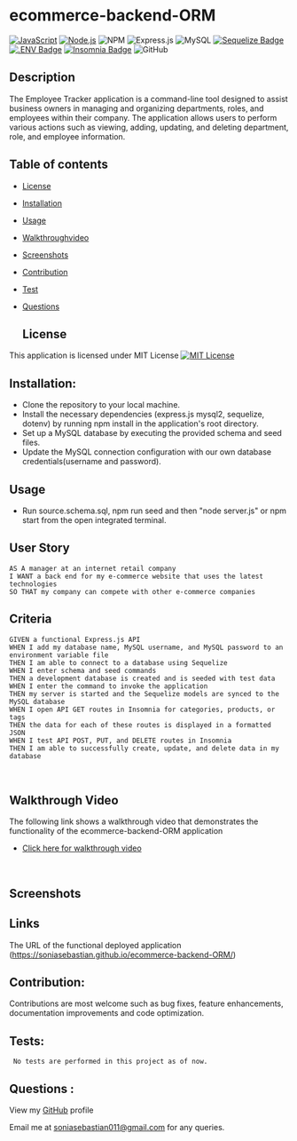 # ecommerce-backend-ORM
[![JavaScript](https://img.shields.io/badge/JavaScript-ES6-yellow.svg)](https://www.ecma-international.org/ecma-262/)
[![Node.js](https://img.shields.io/badge/Node.js-18.16.1-brightgreen.svg)](https://nodejs.org/)
![NPM](https://img.shields.io/badge/NPM-%23CB3837.svg?style=for-the-badge&logo=npm&logoColor=white) 
![Express.js](https://img.shields.io/badge/express.js-%23404d59.svg?style=for-the-badge&logo=express&logoColor=%2361DAFB)
![MySQL](https://img.shields.io/badge/MySQL-00000F?style=for-the-badge&logo=mysql&logoColor=white)
[![Sequelize Badge](https://img.shields.io/badge/Sequelize-52B0E7?logo=sequelize&logoColor=fff&style=flat)](https://sequelize.org/docs/v6/)
[![.ENV Badge](https://img.shields.io/badge/.ENV-ECD53F?logo=dotenv&logoColor=000&style=flat)](https://www.npmjs.com/package/dotenv)
[![Insomnia Badge](https://img.shields.io/badge/Insomnia-4000BF?logo=insomnia&logoColor=fff&style=flat)](https://insomnia.rest/)
![GitHub](https://img.shields.io/badge/github-%23121011.svg?style=for-the-badge&logo=github&logoColor=white)

## Description
The Employee Tracker application is a command-line tool designed to assist business owners in managing and organizing departments, roles, and employees within their company. The application allows users to perform various actions such as viewing, adding, updating, and deleting department, role, and employee information.

## Table of contents
- [License](#License)
- [Installation](#Installation)
- [Usage](#Usage)
- [Walkthroughvideo](#Walkthroughvideo)
- [Screenshots](#Screenshots)
- [Contribution](#Contribution)
- [Test](Test) 
- [Questions](#Questions)

  ## License 
This application is licensed under MIT License
[![MIT License](https://img.shields.io/badge/License-MIT-blue.svg)](https://opensource.org/licenses/MIT)

## Installation:
* Clone the repository to your local machine.
* Install the necessary dependencies (express.js mysql2, sequelize, dotenv) by running npm install in the application's root directory.
* Set up a MySQL database by executing the provided schema and seed files.
* Update the MySQL connection configuration with our own database credentials(username and password).

## Usage
* Run source.schema.sql, npm run seed and then "node server.js" or npm start from the open integrated terminal.


## User Story
```
AS A manager at an internet retail company
I WANT a back end for my e-commerce website that uses the latest technologies
SO THAT my company can compete with other e-commerce companies
```
## Criteria
```
GIVEN a functional Express.js API
WHEN I add my database name, MySQL username, and MySQL password to an environment variable file
THEN I am able to connect to a database using Sequelize
WHEN I enter schema and seed commands
THEN a development database is created and is seeded with test data
WHEN I enter the command to invoke the application
THEN my server is started and the Sequelize models are synced to the MySQL database
WHEN I open API GET routes in Insomnia for categories, products, or tags
THEN the data for each of these routes is displayed in a formatted JSON
WHEN I test API POST, PUT, and DELETE routes in Insomnia
THEN I am able to successfully create, update, and delete data in my database
```
<br>



## Walkthrough Video
The following link shows a walkthrough video that demonstrates the functionality of the ecommerce-backend-ORM application
* [Click here for walkthrough video](https://drive.google.com/file/d/1OQoAKJWNEH0oBjNfisj4eDyzpXkfZ77c/view)
<br>

## Screenshots


## Links
The URL of the functional deployed application (https://soniasebastian.github.io/ecommerce-backend-ORM/)

## Contribution:
   Contributions are most welcome such as bug fixes, feature enhancements, documentation improvements and code optimization.

## Tests: 
     No tests are performed in this project as of now.

## Questions :
  View my [GitHub](https://github.com/soniasebastian) profile

  Email me at soniasebastian011@gmail.com for any queries.

